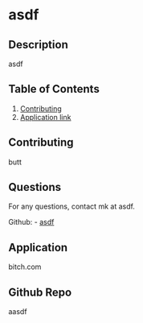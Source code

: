 # asdf
  

## Description 
asdf
## Table of Contents

1. [Contributing](#contributing)
2. [Application link](#application)
 

 






## Contributing
butt


## Questions
For any questions, contact mk at asdf.

Github: - [asdf](https://github.com/asdf)<br>

## Application
bitch.com

## Github Repo
aasdf
